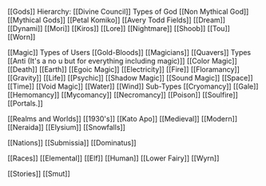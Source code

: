 [[Gods]]
 Hierarchy: [[Divine Council]]
 Types of God
  [[Non Mythical God]]
  [[Mythical Gods]]
 [[Petal Komiko]]
 [[Avery Todd Fields]]
 [[Dream]]
 [[Dynami]]
 [[Mori]]
 [[Kiros]]
 [[Lore]]
 [[Nightmare]]
 [[Shoob]]
 [[Tou]]
 [[Worn]]

[[Magic]]
 Types of Users
   [[Gold-Bloods]]
   [[Magicians]]
   [[Quavers]]
 Types
   [[Anti (It's a no u but for everything including magic)]]
   [[Color Magic]]
   [[Death]]
   [[Earth]]
   [[Egoic Magic]]
   [[Electricity]]
   [[Fire]]
   [[Floramancy]]
   [[Gravity]]
   [[Life]]
   [[Psychic]]
   [[Shadow Magic]]
   [[Sound Magic]]
   [[Space]]
   [[Time]]
   [[Void Magic]]
   [[Water]]
   [[Wind]]
 Sub-Types
  [[Cryomancy]]
  [[Gale]]
  [[Hemomancy]]
  [[Mycomancy]]
  [[Necromancy]]
  [[Poison]]
  [[Soulfire]]
  [[Portals.]]

[[Realms and Worlds]]
 [[1930's]]
 [[Kato Apo]]
 [[Medieval]]
 [[Modern]]
 [[Neraida]]
 [[Elysium]]
 [[Snowfalls]]

[[Nations]]
 [[Submissia]]
 [[Dominatus]]

[[Races]]
 [[Elemental]]
 [[Elf]]
 [[Human]]
 [[Lower Fairy]]
 [[Wyrn]]

[[Stories]]
[[Smut]]